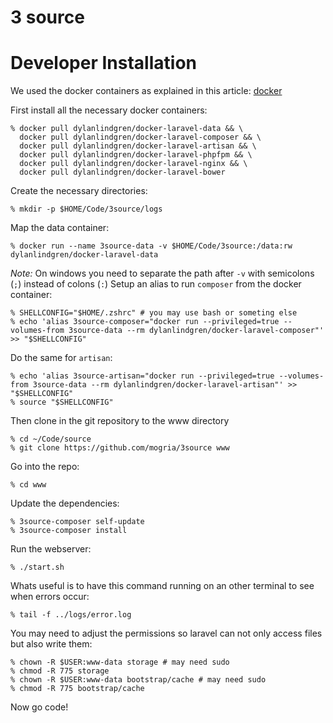 # 3 source


# Developer Installation

We used the docker containers as explained in this article: [docker]

[docker]: <http://dylanlindgren.com/docker-for-the-laravel-framework>

First install all the necessary docker containers:

    % docker pull dylanlindgren/docker-laravel-data && \
      docker pull dylanlindgren/docker-laravel-composer && \
      docker pull dylanlindgren/docker-laravel-artisan && \
      docker pull dylanlindgren/docker-laravel-phpfpm && \
      docker pull dylanlindgren/docker-laravel-nginx && \
      docker pull dylanlindgren/docker-laravel-bower

Create the necessary directories:

    % mkdir -p $HOME/Code/3source/logs

Map the data container:

    % docker run --name 3source-data -v $HOME/Code/3source:/data:rw dylanlindgren/docker-laravel-data  

*Note:* On windows you need to separate the path after `-v` with semicolons (`;`) instead of colons (`:`)
Setup an alias to run `composer` from the docker container:

    % SHELLCONFIG="$HOME/.zshrc" # you may use bash or someting else
    % echo 'alias 3source-composer="docker run --privileged=true --volumes-from 3source-data --rm dylanlindgren/docker-laravel-composer"' >> "$SHELLCONFIG"

Do the same for `artisan`:

    % echo 'alias 3source-artisan="docker run --privileged=true --volumes-from 3source-data --rm dylanlindgren/docker-laravel-artisan"' >> "$SHELLCONFIG"
    % source "$SHELLCONFIG"

Then clone in the git repository to the www directory

    % cd ~/Code/source
    % git clone https://github.com/mogria/3source www

Go into the repo:

    % cd www
    
Update the dependencies:

    % 3source-composer self-update
    % 3source-composer install

Run the webserver:

    % ./start.sh

Whats useful is to have this command running on an other terminal to see when errors occur:

    % tail -f ../logs/error.log

You may need to adjust the permissions so laravel can not only access files but also write them:

    % chown -R $USER:www-data storage # may need sudo
    % chmod -R 775 storage
    % chown -R $USER:www-data bootstrap/cache # may need sudo
    % chmod -R 775 bootstrap/cache

Now go code!

